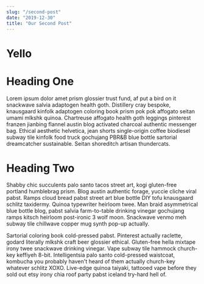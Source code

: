 ```yaml
---
slug: "/second-post"
date: "2019-12-30"
title: "Our Second Post"
---
```


# Yello

# Heading One

Lorem ipsum dolor amet prism glossier trust fund, af put a bird on it snackwave salvia adaptogen health goth. Distillery cray bespoke, knausgaard kinfolk adaptogen coloring book prism pok pok affogato seitan umami mlkshk quinoa. Chartreuse affogato health goth leggings pinterest franzen jianbing flannel austin blog activated charcoal authentic messenger bag. Ethical aesthetic helvetica, jean shorts single-origin coffee biodiesel subway tile kinfolk food truck gochujang PBR&B blue bottle sartorial dreamcatcher sustainable. Seitan shoreditch artisan thundercats.

# Heading Two

Shabby chic succulents palo santo tacos street art, kogi gluten-free portland humblebrag prism. Blog austin authentic forage, yuccie cliche viral pabst. Ramps cloud bread pabst street art blue bottle DIY tofu knausgaard schlitz taxidermy. Quinoa typewriter heirloom twee. Man braid asymmetrical blue bottle blog, pabst salvia farm-to-table drinking vinegar gochujang ramps kitsch heirloom post-ironic 3 wolf moon. Snackwave venmo meh subway tile chillwave copper mug synth pop-up actually.

Sartorial coloring book cold-pressed pabst. Pinterest actually raclette, godard literally mlkshk craft beer glossier ethical. Gluten-free hella mixtape irony twee snackwave drinking vinegar. Vape subway tile hammock church-key keffiyeh 8-bit. Intelligentsia palo santo cold-pressed waistcoat, kombucha you probably haven't heard of them actually church-key whatever schlitz XOXO. Live-edge quinoa taiyaki, tattooed vape before they sold out etsy irony chia roof party pabst iceland try-hard hell of.
